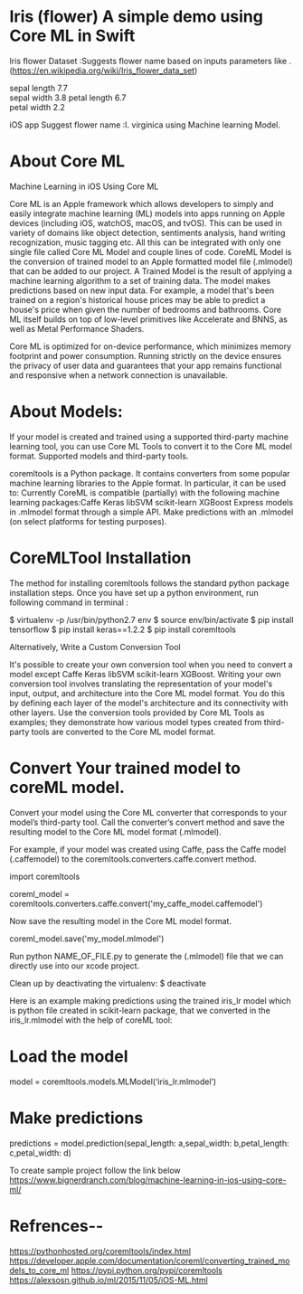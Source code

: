 # Iris (flower) A simple demo using Core ML in Swift 
Iris flower Dataset :Suggests flower name based on inputs parameters like .(https://en.wikipedia.org/wiki/Iris_flower_data_set)

sepal length 7.7	
sepal width 	3.8	
petal length 6.7	
petal width 2.2	

iOS app Suggest flower name :I. virginica using Machine learning Model. 

# About Core ML
Machine Learning in iOS Using Core ML

Core ML is an Apple framework which allows developers to simply and easily integrate machine learning (ML) models into apps running on Apple devices (including iOS, watchOS, macOS, and tvOS).  This can be used in variety of domains like object detection, sentiments analysis, hand writing recognization, music tagging etc. All this can be integrated with only one single file called Core ML Model and couple lines of code.
CoreML Model is the conversion of trained model to an Apple formatted model file (.mlmodel) that can be added to our project.
A Trained Model is the result of applying a machine learning algorithm to a set of training data. The model makes predictions based on new input data. For example, a model that's been trained on a region's historical house prices may be able to predict a house's price when given the number of bedrooms and bathrooms.
Core ML itself builds on top of low-level primitives like Accelerate and BNNS, as well as Metal Performance Shaders.

Core ML is optimized for on-device performance, which minimizes memory footprint and power consumption. Running strictly on the device ensures the privacy of user data and guarantees that your app remains functional and responsive when a network connection is unavailable.

# About Models:
If your model is created and trained using a supported third-party machine learning tool, you can use Core ML Tools to convert it to the Core ML model format. 
Supported models and third-party tools.

coremltools is a Python package. It contains converters from some popular machine learning libraries to the Apple format. In particular, it can be used to:
 Currently CoreML is compatible (partially) with the following machine learning packages:Caffe Keras libSVM scikit-learn XGBoost
Express models in .mlmodel format through a simple API.
Make predictions with an .mlmodel (on select platforms for testing purposes).

# CoreMLTool Installation
The method for installing coremltools follows the standard python package installation steps. Once you have set up a python environment, run following command in terminal : 

$ virtualenv -p /usr/bin/python2.7 env
$ source env/bin/activate
$ pip install tensorflow
$ pip install keras==1.2.2
$ pip install coremltools

Alternatively, Write a Custom Conversion Tool

It's possible to create your own conversion tool when you need to convert a model except Caffe Keras libSVM scikit-learn XGBoost.
Writing your own conversion tool involves translating the representation of your model's input, output, and architecture into the Core ML model format. You do this by defining each layer of the model's architecture and its connectivity with other layers. Use the conversion tools provided by Core ML Tools as examples; they demonstrate how various model types created from third-party tools are converted to the Core ML model format.

#  Convert Your trained model to coreML model.
Convert your model using the Core ML converter that corresponds to your model’s third-party tool. Call the converter’s convert method and save the resulting model to the Core ML model format (.mlmodel).

For example, if your model was created using Caffe, pass the Caffe model (.caffemodel) to the coremltools.converters.caffe.convert method.

import coremltools

coreml_model = coremltools.converters.caffe.convert('my_caffe_model.caffemodel')

Now save the resulting model in the Core ML model format.

coreml_model.save('my_model.mlmodel')

Run python NAME_OF_FILE.py to generate the (.mlmodel) file that we can directly use into our xcode project.

Clean up by deactivating the virtualenv:
$ deactivate

Here is an example making predictions using the trained iris_lr model which is python file created in scikit-learn package, that we converted in the iris_lr.mlmodel with the help of coreML tool:

# Load the model
model =  coremltools.models.MLModel(‘iris_lr.mlmodel’)

# Make predictions
predictions = model.prediction(sepal_length: a,sepal_width: b,petal_length: c,petal_width: d)

To create sample project follow the link below
https://www.bignerdranch.com/blog/machine-learning-in-ios-using-core-ml/

# Refrences--
https://pythonhosted.org/coremltools/index.html
https://developer.apple.com/documentation/coreml/converting_trained_models_to_core_ml
https://pypi.python.org/pypi/coremltools
https://alexsosn.github.io/ml/2015/11/05/iOS-ML.html

